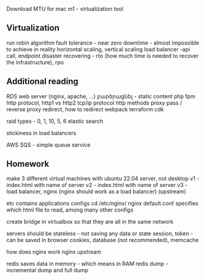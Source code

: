 Download MTU for mac m1 - virtualization tool



## Virtualization
run robin algorithm
fault tolerance - near zero downtime - almost impossible to achieve in reality
horizontal scaling, vertical scaling
load balancer
-api call, endpoint
disaster recovering - rto (how much time is needed to recover the infrastructure), rpo




## Additional reading
RDS
web server (nginx, apache, ...) բարձրացնել - static content
php fpm
http protocol, http1 vs http2
tcp/ip protocol
http methods
proxy pass / reverse proxy
redirect, how to redirect
webpack
terraform cdk

raid types - 0, 1, 10, 5, 6
elastic search

stickiness in load balancers


AWS SQS - simple queue service



## Homework
make 3 different virtual machines with ubuntu 22.04 server, not desktop
v1 - index.html with name of server
v2 - index.html with name of server
v3 - load balancer, nginx (nginx should work as a load balancer) (upstream)

etc contains applications configs
cd /etc/nginx/
nginx default.conf specifies which html file to read, among many other configs

create bridge in virtualbox so that they are all in the same network

servers should be stateless - not saving any data or state
session, token - can be saved in browser cookies, database (not recommended), memcache

how does nginx work
nginx upstream



redis saves data in memory - which means in RAM
redis dump - incremental dump and full dump
